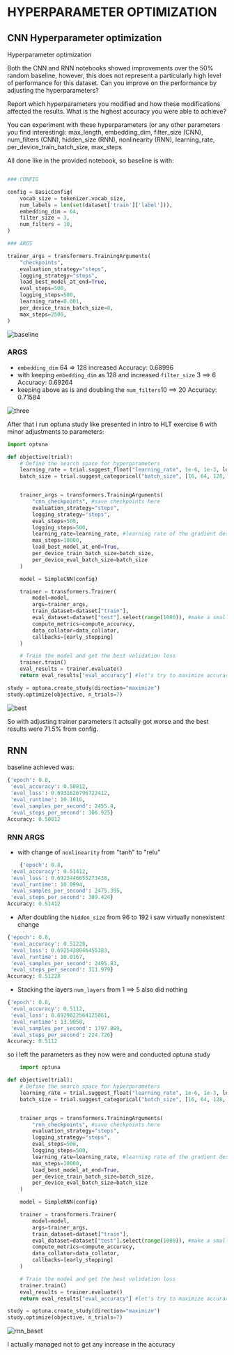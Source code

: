 # HYPERPARAMETER OPTIMIZATION

<head>
  <link rel="stylesheet" href="../styles.css">
</head>

## CNN Hyperparameter optimization

Hyperparameter optimization

Both the CNN and RNN notebooks showed improvements over the 50% random baseline, however, this does not represent a particularly high level of performance for this dataset. Can you improve on the performance by adjusting the hyperparameters?

Report which hyperparameters you modified and how these modifications affected the results. What is the highest accuracy you were able to achieve?

You can experiment with these hyperparameters (or any other parameters you find interesting): max_length, embedding_dim, filter_size (CNN), num_filters (CNN), hidden_size (RNN), nonlinearity (RNN), learning_rate, per_device_train_batch_size, max_steps

All done like in the provided notebook, so baseline is with:

```python

### CONFIG

config = BasicConfig(
    vocab_size = tokenizer.vocab_size,
    num_labels = len(set(dataset['train']['label'])),
    embedding_dim = 64,
    filter_size = 3,
    num_filters = 10,
)

### ARGS

trainer_args = transformers.TrainingArguments(
    "checkpoints",
    evaluation_strategy="steps",
    logging_strategy="steps",
    load_best_model_at_end=True,
    eval_steps=500,
    logging_steps=500,
    learning_rate=0.001,
    per_device_train_batch_size=8,
    max_steps=2500,
)
```

![baseline](sce/baseline.png)

### ARGS

* `embedding_dim` 64 => 128 increased Accuracy: 0.68996
* with keeping `embedding_dim` as 128 and increased `filter_size` 3 ==> 6 Accuracy: 0.69264
* keeping above as is and doubling the `num_filters`10 ==> 20 Accuracy: 0.71584

![three](sce/three.png)

After that i run optuna study like presented in intro to HLT exercise 6 with minor adjustments to parameters:

```python
import optuna

def objective(trial):
    # Define the search space for hyperparameters
    learning_rate = trial.suggest_float("learning_rate", 1e-6, 1e-3, log=True)
    batch_size = trial.suggest_categorical("batch_size", [16, 64, 128, 256])


    trainer_args = transformers.TrainingArguments(
        "cnn_checkpoints", #save checkpoints here
        evaluation_strategy="steps",
        logging_strategy="steps",
        eval_steps=500,
        logging_steps=500,
        learning_rate=learning_rate, #learning rate of the gradient descent
        max_steps=10000,
        load_best_model_at_end=True,
        per_device_train_batch_size=batch_size,
        per_device_eval_batch_size=batch_size
    )

    model = SimpleCNN(config)

    trainer = transformers.Trainer(
        model=model,
        args=trainer_args,
        train_dataset=dataset["train"],
        eval_dataset=dataset["test"].select(range(1000)), #make a smaller subset to evaluate on
        compute_metrics=compute_accuracy,
        data_collator=data_collator,
        callbacks=[early_stopping]
    )

    # Train the model and get the best validation loss
    trainer.train()
    eval_results = trainer.evaluate()
    return eval_results["eval_accuracy"] #let's try to maximize accuracy

study = optuna.create_study(direction="maximize")
study.optimize(objective, n_trials=7)
```

![best](sce/res.png)

So with adjusting trainer parameters it actually got worse and the best results were 71.5% from config.

## RNN

baseline achieved was:

```python
{'epoch': 0.8,
 'eval_accuracy': 0.50812,
 'eval_loss': 0.6931626796722412,
 'eval_runtime': 10.1816,
 'eval_samples_per_second': 2455.4,
 'eval_steps_per_second': 306.925}
Accuracy: 0.50812
```

### RNN ARGS

* with change of `nonlinearity` from "tanh" to "relu"

```python
    {'epoch': 0.8,
 'eval_accuracy': 0.51412,
 'eval_loss': 0.6923446655273438,
 'eval_runtime': 10.0994,
 'eval_samples_per_second': 2475.395,
 'eval_steps_per_second': 309.424}
Accuracy: 0.51412
```

* After doubling the `hidden_size` from 96 to 192 i saw virtually nonexistent change

```python
{'epoch': 0.8,
 'eval_accuracy': 0.51228,
 'eval_loss': 0.6925438046455383,
 'eval_runtime': 10.0167,
 'eval_samples_per_second': 2495.83,
 'eval_steps_per_second': 311.979}
Accuracy: 0.51228
```

* Stacking the layers `num_layers` from 1 ==> 5 also did nothing

```python
{'epoch': 0.8,
 'eval_accuracy': 0.5112,
 'eval_loss': 0.6929822564125061,
 'eval_runtime': 13.9058,
 'eval_samples_per_second': 1797.809,
 'eval_steps_per_second': 224.726}
Accuracy: 0.5112
```

so i left the parameters as they now were and conducted optuna study

```python
    import optuna

def objective(trial):
    # Define the search space for hyperparameters
    learning_rate = trial.suggest_float("learning_rate", 1e-6, 1e-3, log=True)
    batch_size = trial.suggest_categorical("batch_size", [16, 64, 128, 256])


    trainer_args = transformers.TrainingArguments(
        "rnn_checkpoints", #save checkpoints here
        evaluation_strategy="steps",
        logging_strategy="steps",
        eval_steps=500,
        logging_steps=500,
        learning_rate=learning_rate, #learning rate of the gradient descent
        max_steps=10000,
        load_best_model_at_end=True,
        per_device_train_batch_size=batch_size,
        per_device_eval_batch_size=batch_size
    )

    model = SimpleRNN(config)

    trainer = transformers.Trainer(
        model=model,
        args=trainer_args,
        train_dataset=dataset["train"],
        eval_dataset=dataset["test"].select(range(1000)), #make a smaller subset to evaluate on
        compute_metrics=compute_accuracy,
        data_collator=data_collator,
        callbacks=[early_stopping]
    )

    # Train the model and get the best validation loss
    trainer.train()
    eval_results = trainer.evaluate()
    return eval_results["eval_accuracy"] #let's try to maximize accuracy

study = optuna.create_study(direction="maximize")
study.optimize(objective, n_trials=7)
```

![rnn_baset](sce/rnn.png)

I actually managed not to get any increase in the accuracy
